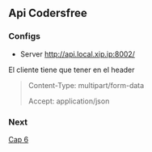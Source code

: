 ## Api Codersfree

### Configs

* Server http://api.local.xip.ip:8002/

El cliente tiene que tener en el header
> Content-Type: multipart/form-data
> 
> Accept: application/json

### Next
[Cap 6](https://codersfree.com/courses-status/aprende-a-crear-una-api-restful-con-laravel/maquetar-la-bbdd)
